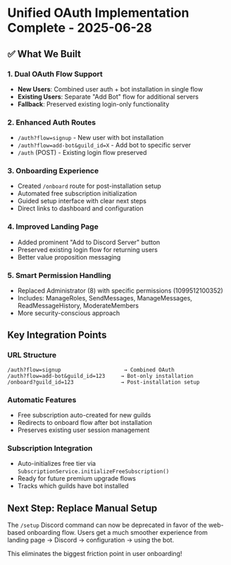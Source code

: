 # Unified OAuth Implementation Complete - 2025-06-28

## ✅ What We Built

### 1. **Dual OAuth Flow Support**

- **New Users**: Combined user auth + bot installation in single flow
- **Existing Users**: Separate "Add Bot" flow for additional servers
- **Fallback**: Preserved existing login-only functionality

### 2. **Enhanced Auth Routes**

- `/auth?flow=signup` - New user with bot installation
- `/auth?flow=add-bot&guild_id=X` - Add bot to specific server
- `/auth` (POST) - Existing login flow preserved

### 3. **Onboarding Experience**

- Created `/onboard` route for post-installation setup
- Automated free subscription initialization
- Guided setup interface with clear next steps
- Direct links to dashboard and configuration

### 4. **Improved Landing Page**

- Added prominent "Add to Discord Server" button
- Preserved existing login flow for returning users
- Better value proposition messaging

### 5. **Smart Permission Handling**

- Replaced Administrator (8) with specific permissions (1099512100352)
- Includes: ManageRoles, SendMessages, ManageMessages, ReadMessageHistory, ModerateMembers
- More security-conscious approach

## Key Integration Points

### **URL Structure**

```
/auth?flow=signup                    → Combined OAuth
/auth?flow=add-bot&guild_id=123     → Bot-only installation
/onboard?guild_id=123               → Post-installation setup
```

### **Automatic Features**

- Free subscription auto-created for new guilds
- Redirects to onboard flow after bot installation
- Preserves existing user session management

### **Subscription Integration**

- Auto-initializes free tier via `SubscriptionService.initializeFreeSubscription()`
- Ready for future premium upgrade flows
- Tracks which guilds have bot installed

## Next Step: Replace Manual Setup

The `/setup` Discord command can now be deprecated in favor of the web-based onboarding flow. Users get a much smoother experience from landing page → Discord → configuration → using the bot.

This eliminates the biggest friction point in user onboarding!
